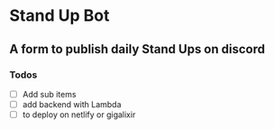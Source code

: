 # Stand Up Bot

## A form to publish daily Stand Ups on discord

### Todos

- [ ] Add sub items
- [ ] add backend with Lambda
- [ ] to deploy on netlify or gigalixir